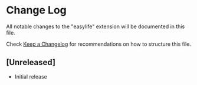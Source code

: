 # Change Log

All notable changes to the "easylife" extension will be documented in this file.

Check [Keep a Changelog](http://keepachangelog.com/) for recommendations on how to structure this file.

## [Unreleased]

- Initial release